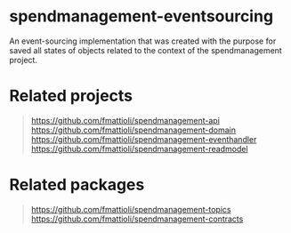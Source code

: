 # spendmanagement-eventsourcing
An event-sourcing implementation that was created with the purpose for saved all states of objects related to the context of the spendmanagement project.

# Related projects
> https://github.com/fmattioli/spendmanagement-api <br/>
> https://github.com/fmattioli/spendmanagement-domain <br/>
> https://github.com/fmattioli/spendmanagement-eventhandler <br/>
> https://github.com/fmattioli/spendmanagement-readmodel <br/>


# Related packages
> https://github.com/fmattioli/spendmanagement-topics <br/>
> https://github.com/fmattioli/spendmanagement-contracts <br/>
